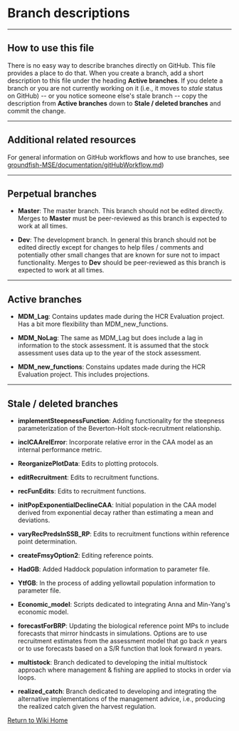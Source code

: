 

# Branch descriptions

--------

## How to use this file

There is no easy way to describe branches directly on GitHub. This file provides a place to do that.  When you create a branch, add a short description to this file under the heading **Active branches**. If you delete a branch or you are not currently working on it (i.e., it moves to *stale* status on GitHub) -- or you notice someone else's stale branch -- copy the description from **Active branches** down to **Stale / deleted branches** and commit the change.

--------

## Additional related resources

For general information on GitHub workflows and how to use branches, see [groundfish-MSE/documentation/gitHubWorkflow.md](gitHubWorkflow.md))

--------

## Perpetual branches

* **Master**: The master branch. This branch should not be edited directly.  Merges to **Master** must be peer-reviewed as this branch is expected to work at all times.

* **Dev**: The development branch.  In general this branch should not be edited directly except for changes to help files / comments and potentially other small changes that are known for sure not to impact functionality. Merges to **Dev** should be peer-reviewed as this branch is expected to work at all times.

--------
## Active branches
* **MDM_Lag**: Contains updates made during the HCR Evaluation project. Has a bit more flexibility than MDM_new_functions. 

* **MDM_NoLag**: The same as MDM_Lag but does include a lag in information to the stock assessment. It is assumed that the stock assessment uses data up to the year of the stock assessment. 

* **MDM_new_functions**: Constains updates made during the HCR Evaluation project. This includes projections. 

--------
## Stale / deleted branches

* **implementSteepnessFunction**: Adding functionality for the steepness parameterization of the Beverton-Holt stock-recruitment relationship.

* **inclCAArelError**: Incorporate relative error in the CAA model as an internal performance metric.

* **ReorganizePlotData**: Edits to plotting protocols.

* **editRecruitment**: Edits to recruitment functions.

* **recFunEdits**: Edits to recruitment functions.

* **initPopExponentialDeclineCAA**: Initial population in the CAA model derived from exponential decay rather than estimating a mean and deviations.

* **varyRecPredsInSSB_RP**: Edits to recruitment functions within reference point determination.

* **createFmsyOption2**: Editing reference points.

* **HadGB**: Added Haddock population information to parameter file.

* **YtfGB**: In the process of adding yellowtail population information to parameter file.

* **Economic_model**: Scripts dedicated to integrating Anna and Min-Yang's economic model.

* **forecastForBRP**: Updating the biological reference point MPs to include forecasts that mirror hindcasts in simulations. Options are to use recruitment estimates from the assessment model that go back *n* years or to use forecasts based on a S/R function that look forward *n* years.

* **multistock**: Branch dedicated to developing the initial multistock approach where management & fishing are applied to stocks in order via loops.

* **realized_catch**: Branch dedicated to developing and integrating the alternative implementations of the management advice, i.e., producing the realized catch given the harvest regulation.  

[Return to Wiki Home](https://github.com/thefaylab/groundfish-MSE/wiki)
